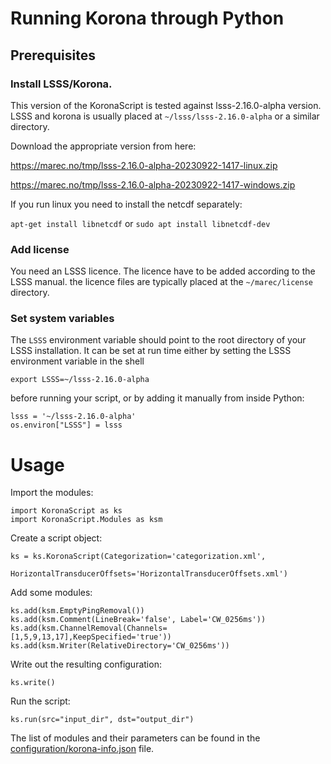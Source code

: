 # Running Korona through Python

## Prerequisites

### Install LSSS/Korona.

This version of the KoronaScript is tested against lsss-2.16.0-alpha
version. LSSS and korona is usually placed at
`~/lsss/lsss-2.16.0-alpha` or a similar directory.

Download the appropriate version from here:

https://marec.no/tmp/lsss-2.16.0-alpha-20230922-1417-linux.zip

https://marec.no/tmp/lsss-2.16.0-alpha-20230922-1417-windows.zip

If you run linux you need to install the netcdf separately:

`apt-get install libnetcdf` or `sudo apt install libnetcdf-dev`


### Add license 

You need an LSSS licence. The licence have to be added according to the LSSS manual. the licence files are typically placed at the `~/marec/license` directory.

### Set system variables

The `LSSS` environment variable should point to the root directory of your
LSSS installation.  It can be set at run time either by setting the LSSS environment
variable in the shell
~~~
export LSSS=~/lsss-2.16.0-alpha
~~~
before running your script, or by adding it manually from inside Python:
~~~
lsss = '~/lsss-2.16.0-alpha'
os.environ["LSSS"] = lsss
~~~

# Usage

Import the modules:

	import KoronaScript as ks
	import KoronaScript.Modules as ksm

Create a script object:

	ks = ks.KoronaScript(Categorization='categorization.xml',
                     HorizontalTransducerOffsets='HorizontalTransducerOffsets.xml')

Add some modules:

	ks.add(ksm.EmptyPingRemoval())
	ks.add(ksm.Comment(LineBreak='false', Label='CW_0256ms'))
	ks.add(ksm.ChannelRemoval(Channels=[1,5,9,13,17],KeepSpecified='true'))
	ks.add(ksm.Writer(RelativeDirectory='CW_0256ms'))

Write out the resulting configuration:

	ks.write()
	
Run the script:

	ks.run(src="input_dir", dst="output_dir")

The list of modules and their parameters can be found in the
[configuration/korona-info.json](configuration/korona-info.json) file. 
